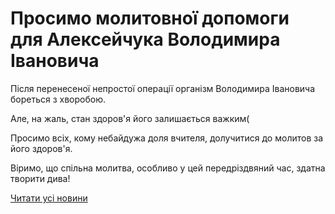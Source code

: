 # Просимо молитовної допомоги для Алексейчука Володимира Івановича

Після перенесеної непростої операції організм Володимира Івановича бореться з хворобою.

Але, на жаль, стан здоров'я його залишається важким(

Просимо всіх, кому небайдужа доля вчителя, долучитися до молитов за його здоров'я.

Віримо, що спільна молитва, особливо у цей передріздвяний час, здатна творити дива!

[Читати усі новини](/news)

